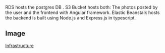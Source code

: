 RDS  hosts the postgres DB .
S3 Bucket hosts both: The photos posted by the user and the frontend with Angular framework.
Elastic Beanstalk hosts the backend is built using Node.js and Express.js in typescript.

   ## Image

[Infrastructure](/image/infrastructure.jpg)